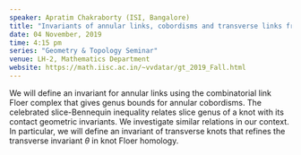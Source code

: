 ```yaml
---
speaker: Apratim Chakraborty (ISI, Bangalore)
title: "Invariants of annular links, cobordisms and transverse links from combinatorial link Floer complex"
date: 04 November, 2019
time: 4:15 pm
series: "Geometry & Topology Seminar"
venue: LH-2, Mathematics Department
website: https://math.iisc.ac.in/~vvdatar/gt_2019_Fall.html
---
```


We will define an invariant for annular links using the combinatorial link Floer complex that gives genus bounds 
for annular cobordisms.  The celebrated slice-Bennequin inequality relates slice genus of a knot with its contact 
geometric invariants. We investigate similar relations in our context. In particular, we will define an invariant of 
transverse knots that refines the transverse invariant $\theta$ in knot Floer homology.
